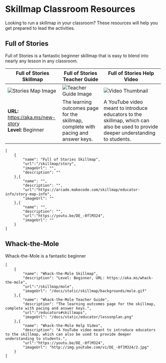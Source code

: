 
# Skillmap Classroom Resources

Looking to run a skillmap in your classroom? These resources will help you get prepared to lead the activities. 


## <a name="stories">Full of Stories</a>
Full of Stories is a fantastic beginner skillmap that is easy to blend into nearly any lesson in any classroom.

| **Full of Stories Skillmap** | **Full of Stories Teacher Guide** | **Full of Stories Help Video** |
| ----------- | ----------- | ----------- |
| ![Stories Map Image](/static/skillmap/backgrounds/story-map.png) | ![Teacher Guide Image](/static/educator/lessonplan.png) | ![Video Thumbnail](http://img.youtube.com/vi/DE_-0flM324/0.jpg) |
| **URL:** https://aka.ms/new-story  <br/> **Level:** Beginner | The learning outcomes page for the skillmap, complete with pacing and answer keys. | A YouTube video meant to introduce educators to the skillmap, which can also be used to provide deeper understanding to students.  |




```codecard
[
    {
        "name": "Full of Stories Skillmap",
        "url":"/skillmap/story",
        "imageUrl": "",
        "description": ""
    },{
        "name": "",
        "description": "",
        "url":"https://arcade.makecode.com/skillmap/educator-info/story-map-info",
        "imageUrl": ""
    },{
        "name": "",
        "description": "",
        "url":"https://youtu.be/DE_-0flM324",
        "imageUrl": ""
    }
]
```


## <a name="stories">Whack-the-Mole</a>
Whack-the-Mole is a fantastic beginner 


```codecard
[
    {
        "name": "Whack-the-Mole Skillmap",
        "description": "Level: Beginner, URL: https://aka.ms/whack-the-mole",
        "url":"/skillmap/mole",
        "imageUrl": "/docs/static/skillmap/backgrounds/mole.gif"
    },{
        "name": "Whack-the-Mole Teacher Guide",
        "description": "The learning outcomes page for the skillmap, complete with pacing and answer keys.",
        "url":"/educators#skillmaps",
        "imageUrl": "/docs/static/educator/lessonplan.png"
    },{
        "name": "Whack-the-Mole Help Video",
        "description": "A YouTube video meant to introduce educators to the skillmap, which can also be used to provide deeper understanding to students.",
        "url":"https://youtu.be/DE_-0flM324",
        "imageUrl": "http://img.youtube.com/vi/DE_-0flM324/2.jpg"
    }
]
```
